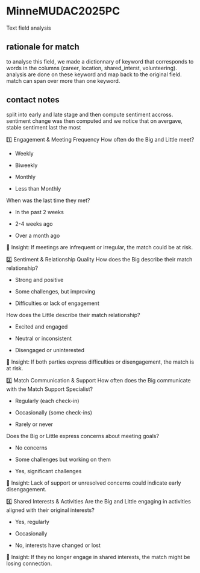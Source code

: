 # MinneMUDAC2025PC

Text field analysis
## rationale for match
to analyse this field, we made a dictionnary of keyword that corresponds to words in the columns (career, location, shared_interst, volunteering). analysis are done on these keyword and map back to the original field. match can span over more than one keyword.

## contact notes
split into early and late stage and then compute sentiment accross. sentiment change was then computed and we notice that on avergave, stable sentiment last the most

1️⃣ Engagement & Meeting Frequency
How often do the Big and Little meet?

 - Weekly

 - Biweekly

 - Monthly

 - Less than Monthly

When was the last time they met?

 - In the past 2 weeks

 - 2-4 weeks ago

 - Over a month ago

📌 Insight: If meetings are infrequent or irregular, the match could be at risk.

2️⃣ Sentiment & Relationship Quality
How does the Big describe their match relationship?

 - Strong and positive

 - Some challenges, but improving

 - Difficulties or lack of engagement

How does the Little describe their match relationship?

 - Excited and engaged

 - Neutral or inconsistent

 - Disengaged or uninterested

📌 Insight: If both parties express difficulties or disengagement, the match is at risk.

3️⃣ Match Communication & Support
How often does the Big communicate with the Match Support Specialist?

 - Regularly (each check-in)

 - Occasionally (some check-ins)

 - Rarely or never

Does the Big or Little express concerns about meeting goals?

 - No concerns

 - Some challenges but working on them

 - Yes, significant challenges

📌 Insight: Lack of support or unresolved concerns could indicate early disengagement.

4️⃣ Shared Interests & Activities
Are the Big and Little engaging in activities aligned with their original interests?

 - Yes, regularly

 - Occasionally

 - No, interests have changed or lost

📌 Insight: If they no longer engage in shared interests, the match might be losing connection.

